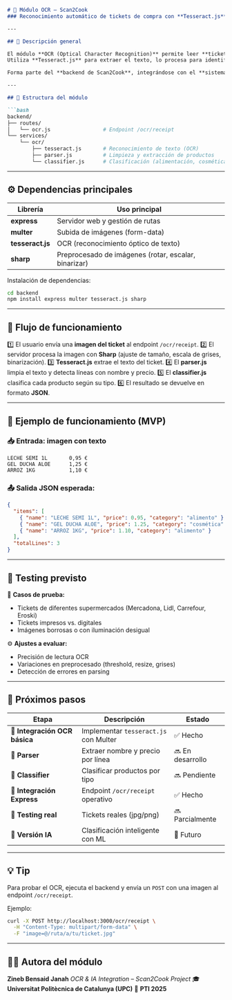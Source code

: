 ````markdown
# 🧠 Módulo OCR – Scan2Cook  
### Reconocimiento automático de tickets de compra con **Tesseract.js**

---

## 📄 Descripción general

El módulo **OCR (Optical Character Recognition)** permite leer **tickets de compra o facturas** a partir de una imagen.  
Utiliza **Tesseract.js** para extraer el texto, lo procesa para identificar **productos y precios**, y los clasifica por tipo (alimentación, cosmética, limpieza, etc.).

Forma parte del **backend de Scan2Cook**, integrándose con el **sistema de inventario** para actualizar automáticamente los productos que el usuario tiene en su despensa.

---

## 🧩 Estructura del módulo

```bash
backend/
├── routes/
│   └── ocr.js                 # Endpoint /ocr/receipt
└── services/
    └── ocr/
        ├── tesseract.js       # Reconocimiento de texto (OCR)
        ├── parser.js          # Limpieza y extracción de productos
        └── classifier.js      # Clasificación (alimentación, cosmética, etc.)
````

---

## ⚙️ Dependencias principales

| Librería         | Uso principal                                        |
| ---------------- | ---------------------------------------------------- |
| **express**      | Servidor web y gestión de rutas                      |
| **multer**       | Subida de imágenes (form-data)                       |
| **tesseract.js** | OCR (reconocimiento óptico de texto)                 |
| **sharp**        | Preprocesado de imágenes (rotar, escalar, binarizar) |

Instalación de dependencias:

```bash
cd backend
npm install express multer tesseract.js sharp
```

---

## 🚀 Flujo de funcionamiento

1️⃣ El usuario envía una **imagen del ticket** al endpoint `/ocr/receipt`.
2️⃣ El servidor procesa la imagen con **Sharp** (ajuste de tamaño, escala de grises, binarización).
3️⃣ **Tesseract.js** extrae el texto del ticket.
4️⃣ El **parser.js** limpia el texto y detecta líneas con nombre y precio.
5️⃣ El **classifier.js** clasifica cada producto según su tipo.
6️⃣ El resultado se devuelve en formato **JSON**.

---

## 🧠 Ejemplo de funcionamiento (MVP)

### 📥 Entrada: imagen con texto

```
LECHE SEMI 1L       0,95 €
GEL DUCHA ALOE      1,25 €
ARROZ 1KG           1,10 €
```

### 📤 Salida JSON esperada:

```json
{
  "items": [
    { "name": "LECHE SEMI 1L", "price": 0.95, "category": "alimento" },
    { "name": "GEL DUCHA ALOE", "price": 1.25, "category": "cosmética" },
    { "name": "ARROZ 1KG", "price": 1.10, "category": "alimento" }
  ],
  "totalLines": 3
}
```

---

## 🧪 Testing previsto

🧾 **Casos de prueba:**

* Tickets de diferentes supermercados (Mercadona, Lidl, Carrefour, Eroski)
* Tickets impresos vs. digitales
* Imágenes borrosas o con iluminación desigual

⚙️ **Ajustes a evaluar:**

* Precisión de lectura OCR
* Variaciones en preprocesado (threshold, resize, grises)
* Detección de errores en parsing

---

## 🧭 Próximos pasos

| Etapa                         | Descripción                           | Estado           |
| ----------------------------- | ------------------------------------- | ---------------- |
| 🧩 **Integración OCR básica** | Implementar `tesseract.js` con Multer | ✅ Hecho          |
| 🧠 **Parser**                 | Extraer nombre y precio por línea     | 🔜 En desarrollo |
| 🎯 **Classifier**             | Clasificar productos por tipo         | 🔜 Pendiente     |
| 🔌 **Integración Express**    | Endpoint `/ocr/receipt` operativo     | ✅ Hecho          |
| 🧪 **Testing real**           | Tickets reales (jpg/png)              | 🔜 Parcialmente  |
| 🤖 **Versión IA**             | Clasificación inteligente con ML      | 🧩 Futuro        |

---

## 💡 Tip

Para probar el OCR, ejecuta el backend y envía un `POST` con una imagen al endpoint `/ocr/receipt`.

Ejemplo:

```bash
curl -X POST http://localhost:3000/ocr/receipt \
  -H "Content-Type: multipart/form-data" \
  -F "image=@/ruta/a/tu/ticket.jpg"
```

---

## 👩‍💻 Autora del módulo

**Zineb Bensaid Janah**
*OCR & IA Integration – Scan2Cook Project*
🎓 **Universitat Politècnica de Catalunya (UPC)**
📆 **PTI 2025**

